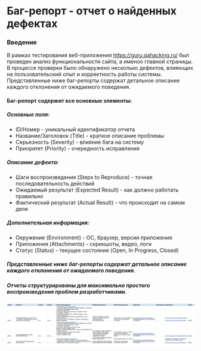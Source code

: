 # Баг-репорт - отчет о найденных дефектах
### Введение
В рамках тестирования веб-приложения https://guru.qahacking.ru/ был проведен анализ функциональности сайта, а именоо главной страницы.
В процессе проверки было обнаружено несколько дефектов, влияющих на пользовательский опыт и корректность работы системы. Представленные ниже баг-репорты содержат детальное описание каждого отклонения от ожидаемого поведения.

#### Баг-репорт содержит все основные элементы:
##### Основные поля:
* ID/Номер - уникальный идентификатор отчета
* Название/Заголовок (Title) - краткое описание проблемы
* Серьезность (Severity) - влияние бага на систему 
* Приоритет (Priority) - очередность исправления 
##### Описание дефекта: 
* Шаги воспроизведения (Steps to Reproduce) - точная последовательность действий 
* Ожидаемый результат (Expected Result) - как должно работать правильно
* Фактический результат (Actual Result) - что происходит на самом деле
##### Дополнительная информация:
* Окружение (Environment) - ОС, браузер, версия приложения
* Приложения (Attachments) - скриншоты, видео, логи
* Статус (Status) - текущее состояние (Open, In Progress, Closed)

##### Представленные ниже баг-репорты содержат детальное описание каждого отклонения от ожидаемого поведения.
##### Отчеты структурированы для максимально простого воспроизведения проблем разработчиками. 

<img src="B-1.png">